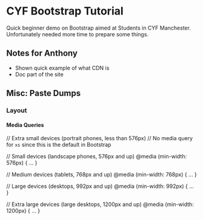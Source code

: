 # CYF Bootstrap Tutorial

Quick beginner demo on Bootstrap aimed at Students in CYF Manchester. Unfortunately needed more time to prepare some things.

## Notes for Anthony

- Shown quick example of what CDN is
- Doc part of the site

## Misc: Paste Dumps

### Layout

#### Media Queries

// Extra small devices (portrait phones, less than 576px)
// No media query for `xs` since this is the default in Bootstrap

// Small devices (landscape phones, 576px and up)
@media (min-width: 576px) { ... }

// Medium devices (tablets, 768px and up)
@media (min-width: 768px) { ... }

// Large devices (desktops, 992px and up)
@media (min-width: 992px) { ... }

// Extra large devices (large desktops, 1200px and up)
@media (min-width: 1200px) { ... }
